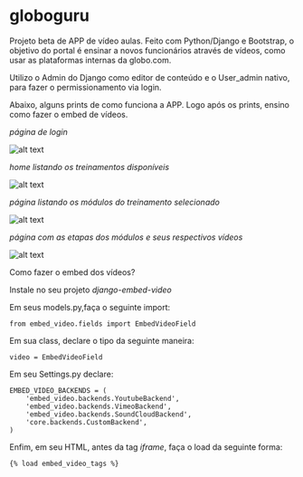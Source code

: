 # globoguru
Projeto beta de APP de vídeo aulas.
Feito com Python/Django e Bootstrap, o objetivo do portal é ensinar a novos funcionários através de vídeos, como usar as plataformas internas da globo.com.

Utilizo o Admin do Django como editor de conteúdo e o User_admin nativo, para fazer o permissionamento via login.


Abaixo, alguns prints de como funciona a APP. Logo após os prints, ensino como fazer o embed de vídeos.



*página de login*

![alt text](https://github.com/velosos/globoguru/blob/master/guru/core/static/img/Captura%20de%20Tela%202017-09-04%20%C3%A0s%2013.59.59.png)


*home listando os treinamentos disponíveis*

![alt text](https://github.com/velosos/globoguru/blob/master/guru/core/static/img/Captura%20de%20Tela%202017-09-04%20%C3%A0s%2014.00.18.png)

*página listando os módulos do treinamento selecionado*

![alt text](https://github.com/velosos/globoguru/blob/master/guru/core/static/img/Captura%20de%20Tela%202017-09-04%20%C3%A0s%2014.00.31.png)

*página com as etapas dos módulos e seus respectivos vídeos*

![alt text](https://github.com/velosos/globoguru/blob/master/guru/core/static/img/Captura%20de%20Tela%202017-09-04%20%C3%A0s%2014.00.57.png)



Como fazer o embed dos vídeos?

Instale no seu projeto *django-embed-video*

Em seus models.py,faça o seguinte import:

```from embed_video.fields import EmbedVideoField```

Em sua class, declare o tipo da seguinte maneira:

```video = EmbedVideoField```

Em seu Settings.py declare:

```
EMBED_VIDEO_BACKENDS = (
    'embed_video.backends.YoutubeBackend',
    'embed_video.backends.VimeoBackend',
    'embed_video.backends.SoundCloudBackend',
    'core.backends.CustomBackend',
)

```


Enfim, em seu HTML, antes da tag *iframe*, faça o load da seguinte forma:

```
{% load embed_video_tags %}
```













